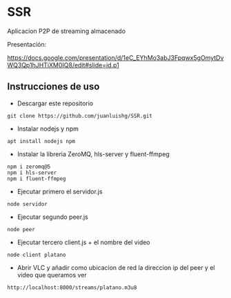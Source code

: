 # SSR
Aplicacion P2P de streaming almacenado

Presentación: 

https://docs.google.com/presentation/d/1eC_EYhMo3abJ3Fpqwx5gOmytDvWQ3Qp1hJHTiXM0IQ8/edit#slide=id.p1


## Instrucciones de uso

- Descargar este repositorio
```plain
git clone https://github.com/juanluishg/SSR.git
```
- Instalar nodejs y npm
```plain
apt install nodejs npm
```

- Instalar la libreria ZeroMQ, hls-server y fluent-ffmpeg
```plain
npm i zeromq@5
npm i hls-server
npm i fluent-ffmpeg
```

- Ejecutar primero el servidor.js
```plain
node servidor
```

- Ejecutar segundo peer.js
```plain
node peer
```

- Ejecutar tercero client.js + el nombre del video
```plain
node client platano
```

- Abrir VLC y añadir como ubicacion de red la direccion ip del peer y el video que queramos ver
```plain
http://localhost:8000/streams/platano.m3u8
```
